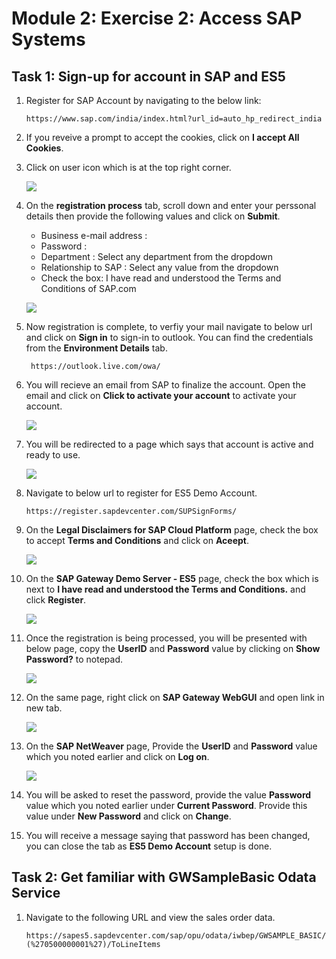# Module 2: Exercise 2: Access SAP Systems

## Task 1: Sign-up for account in SAP and ES5

1. Register for SAP Account by navigating to the below link:

   ```
   https://www.sap.com/india/index.html?url_id=auto_hp_redirect_india
   ```

1. If you reveive a prompt to accept the cookies, click on **I accept All Cookies**.

1. Click on user icon which is at the top right corner.

   ![](https://github.com/CloudLabsAI-Azure/AIW-SAP-on-Azure/blob/main/media/M2-Ex2-sapaccount-1.png?raw=true)

1. On the **registration process** tab, scroll down and enter your perssonal details then provide the following values and click on **Submit**.
 
    - Business e-mail address : <inject key="AzureAdUserEmail"></inject>
    - Password : <inject key="AzureAdUserPassword"></inject> 
    - Department : Select any department from the dropdown
    - Relationship to SAP : Select any value from the dropdown
    - Check the box: I have read and understood the Terms and Conditions of SAP.com

   ![](https://github.com/CloudLabsAI-Azure/AIW-SAP-on-Azure/blob/main/media/M2-Ex2-sapaccount-2.png?raw=true)

1. Now registration is complete, to verfiy your mail navigate to below url and click on **Sign in** to sign-in to outlook. You can find the credentials from the **Environment Details** tab.

   ```
    https://outlook.live.com/owa/
   ```
    
1. You will recieve an email from SAP to finalize the account. Open the email and click on **Click to activate your account** to activate your account.

   ![](https://github.com/CloudLabsAI-Azure/AIW-SAP-on-Azure/blob/main/media/M2-Ex2-sapaccount-3.png?raw=true)

1. You will be redirected to a page which says that account is active and ready to use.

   ![](https://github.com/CloudLabsAI-Azure/AIW-SAP-on-Azure/blob/main/media/M2-Ex2-sapaccount-4.png?raw=true)


1. Navigate to below url to register for ES5 Demo Account. 

   ```
   https://register.sapdevcenter.com/SUPSignForms/
   ```
   
1. On the **Legal Disclaimers for SAP Cloud Platform** page, check the box to accept **Terms and Conditions** and click on **Aceept**.

   ![](https://github.com/CloudLabsAI-Azure/AIW-SAP-on-Azure/blob/main/media/M2-Ex2-sapaccount-5.png?raw=true)

1. On the **SAP Gateway Demo Server - ES5** page, check the box which is next to **I have read and understood the Terms and Conditions.** and click **Register**.

   ![](https://github.com/CloudLabsAI-Azure/AIW-SAP-on-Azure/blob/main/media/M2-Ex2-sapaccount-6.png?raw=true)

1. Once the registration is being processed, you will be presented with below page, copy the **UserID** and **Password** value by clicking on **Show Password?** to notepad.

   ![](https://github.com/CloudLabsAI-Azure/AIW-SAP-on-Azure/blob/main/media/M2-Ex2-sapaccount-7.png?raw=true)

1. On the same page, right click on **SAP Gateway WebGUI** and open link in new tab. 

   ![](https://github.com/CloudLabsAI-Azure/AIW-SAP-on-Azure/blob/main/media/M2-Ex2-sapaccount-8.png?raw=true)

1. On the **SAP NetWeaver** page, Provide the **UserID** and **Password** value which you noted earlier and click on **Log on**.

   ![](https://github.com/CloudLabsAI-Azure/AIW-SAP-on-Azure/blob/main/media/M2-Ex2-sapaccount-9.png?raw=true)

1. You will be asked to reset the password, provide the value **Password** value which you noted earlier under **Current Password**. Provide this value <inject key="AzureAdUserPassword"></inject> under **New Password** and click on **Change**.

1. You will receive a message saying that password has been changed, you can close the tab as **ES5 Demo Account** setup is done.

## Task 2: Get familiar with GWSampleBasic Odata Service

1. Navigate to the following URL and view the sales order data.

    ```
    https://sapes5.sapdevcenter.com/sap/opu/odata/iwbep/GWSAMPLE_BASIC/SalesOrderSet?(%270500000001%27)/ToLineItems
    ```
    
